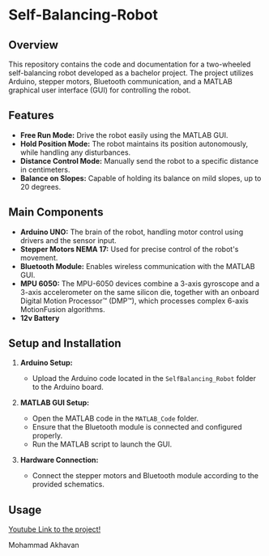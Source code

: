 # Self-Balancing-Robot

<!-- ![Robot Image](link-to-your-image.png) -->

## Overview

This repository contains the code and documentation for a two-wheeled self-balancing robot developed as a bachelor project. The project utilizes Arduino, stepper motors, Bluetooth communication, and a MATLAB graphical user interface (GUI) for controlling the robot.

## Features

- **Free Run Mode:** Drive the robot easily using the MATLAB GUI.
- **Hold Position Mode:** The robot maintains its position autonomously, while handling any disturbances.
- **Distance Control Mode:** Manually send the robot to a specific distance in centimeters.
- **Balance on Slopes:** Capable of holding its balance on mild slopes, up to 20 degrees.

## Main Components

- **Arduino UNO:** The brain of the robot, handling motor control using drivers and the sensor input.
- **Stepper Motors NEMA 17:** Used for precise control of the robot's movement.
- **Bluetooth Module:** Enables wireless communication with the MATLAB GUI.
- **MPU 6050:** The MPU-6050 devices combine a 3-axis gyroscope and a 3-axis accelerometer on the same silicon die, together with an onboard Digital Motion Processor™ (DMP™), which processes complex 6-axis MotionFusion algorithms.
- **12v Battery**


## Setup and Installation

1. **Arduino Setup:**
   - Upload the Arduino code located in the `SelfBalancing_Robot` folder to the Arduino board.

2. **MATLAB GUI Setup:**
   - Open the MATLAB code in the `MATLAB_Code` folder.
   - Ensure that the Bluetooth module is connected and configured properly.
   - Run the MATLAB script to launch the GUI.

3. **Hardware Connection:**
   - Connect the stepper motors and Bluetooth module according to the provided schematics.

## Usage
[Youtube Link to the project!](https://youtu.be/nV-S86kX8dY)

Mohammad Akhavan